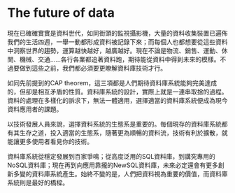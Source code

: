 # The future of data

現在已確確實實是資料世代，如同街頭的監視攝影機，大量的資料收集裝置已遍佈我們的生活四週，一舉一動都形成資料被記錄下來；而每個人也都想要從這些資料中洞察世界的趨勢，運算越快越好，越廣越好。現在不論是物流、銷售、運動、休閒、機械、交通……各行各業都追著資料跑，期待能從資料中得到未來的模樣。不過要做到這些之前，我們都必須要更瞭解資料庫技術才行。

如同先前提到的CAP theorem，這三項都是人們期待資料庫系統能夠完美達成的，但卻是相互矛盾的性質。資料庫系統的設計，實際上就是一連串取捨的過程。資料的處理在多樣化的訴求下，無法一體適用，選擇適當的資料庫系統便成為現今資料應用者的課題。

以技術發展人員來說，選擇資料系統的生態系是重要的。每個現存的資料庫系統都有其生存之道，投入適當的生態系，隨著更為順暢的資料流，技術有利於擴散，就能讓更多使用者看見你的技術。

資料庫系統從穩定發展到百家爭鳴；從高度泛用的SQL資料庫，到講究專用的NoSQL資料庫；現在再到向應用靠攏的NewSQL資料庫，未來必定還會有更多創新多變的資料庫系統產生。始終不變的是，人們把資料視為重要的價值，而資料庫系統則是最好的橋樑。

